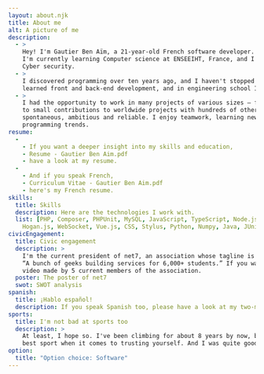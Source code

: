 ```yaml
---
layout: about.njk
title: About me
alt: A picture of me
description:
  - >
    Hey! I'm Gautier Ben Aïm, a 21-year-old French software developer.
    I'm currently learning Computer science at ENSEEIHT, France, and I wish to major in Software architecture and
    Cyber security.
  - >
    I discovered programming over ten years ago, and I haven't stopped since then. In parallel to my studies, I
    learned front and back-end development, and in engineering school I learned compiled client programming.
  - >
    I had the opportunity to work in many projects of various sizes – from a couple of people I met in real life
    to small contributions to worldwide projects with hundreds of other contributors. My friends say I'm
    spontaneous, ambitious and reliable. I enjoy teamwork, learning new technologies and keeping an eye on
    programming trends.
resume:
  -
    - If you want a deeper insight into my skills and education,
    - Resume - Gautier Ben Aim.pdf
    - have a look at my resume.
  -
    - And if you speak French,
    - Curriculum Vitae - Gautier Ben Aim.pdf
    - here's my French resume.
skills:
  title: Skills
  description: Here are the technologies I work with.
  list: [PHP, Composer, PHPUnit, MySQL, JavaScript, TypeScript, Node.js, Express,
    Hogan.js, WebSocket, Vue.js, CSS, Stylus, Python, Numpy, Java, JUnit, LibGDX, OCaml, Git, Docker]
civicEngagement:
  title: Civic engagement
  description: >
    I'm the current president of net7, an association whose tagline is
    “A bunch of geeks building services for 6,000+ students.” If you want to hear more about it, here's a
    video made by 5 current members of the association.
  poster: The poster of net7
  swot: SWOT analysis
spanish:
  title: ¡Hablo español!
  description: If you speak Spanish too, please have a look at my two-minute resume.
sports:
  title: I'm not bad at sports too
  description: >
    At least, I hope so. I've been climbing for about 8 years by now, both indoors and outdoors, and it's probably the
    best sport when it comes to trusting yourself. And I was quite good at table tennis in high school.
option:
  title: "Option choice: Software"
---
```


